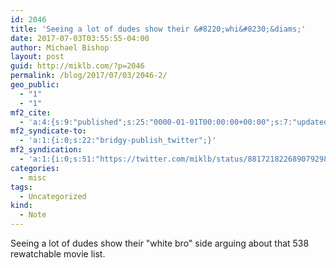 ```yaml
---
id: 2046
title: 'Seeing a lot of dudes show their &#8220;whi&#8230;&diams;'
date: 2017-07-03T03:55:55-04:00
author: Michael Bishop
layout: post
guid: http://miklb.com/?p=2046
permalink: /blog/2017/07/03/2046-2/
geo_public:
  - "1"
  - "1"
mf2_cite:
  - 'a:4:{s:9:"published";s:25:"0000-01-01T00:00:00+00:00";s:7:"updated";s:25:"0000-01-01T00:00:00+00:00";s:8:"category";a:1:{i:0;s:0:"";}s:6:"author";a:0:{}}'
mf2_syndicate-to:
  - 'a:1:{i:0;s:22:"bridgy-publish_twitter";}'
mf2_syndication:
  - 'a:1:{i:0;s:51:"https://twitter.com/miklb/status/881721822689079298";}'
categories:
  - misc
tags:
  - Uncategorized
kind:
  - Note
---
```

Seeing a lot of dudes show their "white bro" side arguing about that 538 rewatchable movie list.